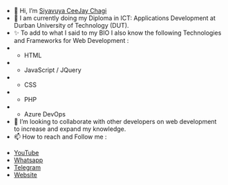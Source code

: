 - 👋 Hi, I’m <a href="https://www.youtube.com/channel/UCGSXF5lIWfyLNx3KQd-32xw" target="_blank">Siyavuya CeeJay Chagi</a>
- 🌱 I am currently doing my Diploma in ICT: Applications Development at Durban University of Technology (DUT).
- ✨ To add to what I said to my BIO I also know the following Technologies and Frameworks for Web Development : 
- * HTML
- * JavaScript / JQuery
- * CSS
- * PHP
- * Azure DevOps
- 💞️ I’m looking to collaborate with other developers on web development to increase and expand my knowledge.
- 📫 How to reach and Follow me :
<ul>
  <li><a href="https://www.youtube.com/channel/UCGSXF5lIWfyLNx3KQd-32xw" target="_blank">YouTube</a></li>
  <li><a href="https://wa.link/msob2d" target="_blank">Whatsapp</a></li>
  <li><a href="https://t.me/ceejay_viii" target="_blank">Telegram</a></li>
  <li><a href="https://ceejayviii.netlify.app/" target="_blank">Website</a></li>
</ul>

<!---
CeeJay-VIII/CeeJay-VIII is a ✨ special ✨ repository because its `README.md` (this file) appears on your GitHub profile.
You can click the Preview link to take a look at your changes.
--->
